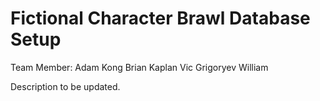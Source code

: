 # Fictional Character Brawl Database Setup

Team Member:
Adam Kong
Brian Kaplan
Vic Grigoryev
William

Description to be updated.
